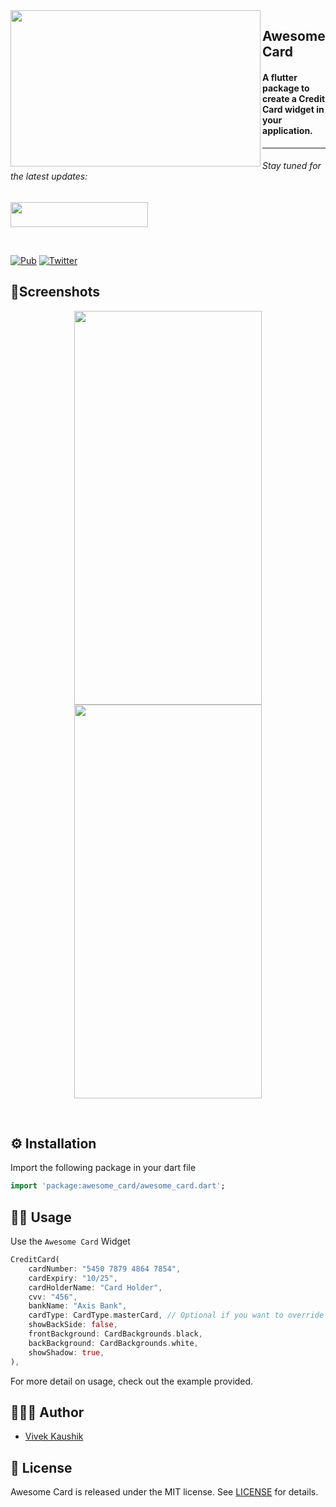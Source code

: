 <a href="https://github.com/iamvivekkaushik/AwesomeCard">
<img align="left" src="https://raw.githubusercontent.com/iamvivekkaushik/AwesomeCard/master/screenshot/card.gif" width="400" height="250" /></a>

<p><h2 align="left">Awesome Card</h2></p>

<h4>A flutter package to create a Credit Card widget in your application.</h4>


___


<p><h6>Stay tuned for the latest updates:</h6>
<a href="https://github.com/iamvivekkaushik" >
<img src="https://raw.githubusercontent.com/iamvivekkaushik/AwesomeCard/master/screenshot/github.png" width="220" height="40"></a></p>

</br>

[![Pub](https://img.shields.io/pub/v/awesome_card)](https://pub.dev/packages/awesome_card/versions/1.1.0)
[![Twitter](https://img.shields.io/badge/Twitter-@vivek_kaushik_-blue.svg?style=flat)](https://twitter.com/vivek_kaushik_)

## 📱Screenshots
<p align="center">
<img src="https://raw.githubusercontent.com/iamvivekkaushik/AwesomeCard/master/screenshot/front.png" width="300" height="630"/>
<img src="https://raw.githubusercontent.com/iamvivekkaushik/AwesomeCard/master/screenshot/back.png" width="300" height="630"/>
</p>
<br>

## ⚙️ Installation

Import the following package in your dart file

```dart
import 'package:awesome_card/awesome_card.dart';
```

## 👨‍💻 Usage

Use the `Awesome Card` Widget

```dart
CreditCard(
    cardNumber: "5450 7879 4864 7854",
    cardExpiry: "10/25",
    cardHolderName: "Card Holder",
    cvv: "456",
    bankName: "Axis Bank",
    cardType: CardType.masterCard, // Optional if you want to override Card Type
    showBackSide: false,
    frontBackground: CardBackgrounds.black,
    backBackground: CardBackgrounds.white,
    showShadow: true,
),
```

For more detail on usage, check out the example provided.


## 🙍🏻‍♂️ Author

* [Vivek Kaushik](http://github.com/iamvivekkaushik/)


## 📄 License

Awesome Card is released under the MIT license.
See [LICENSE](./LICENSE) for details.
